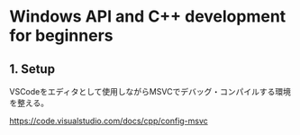 # Windows API and C++ development for beginners

## 1. Setup

VSCodeをエディタとして使用しながらMSVCでデバッグ・コンパイルする環境を整える。

https://code.visualstudio.com/docs/cpp/config-msvc